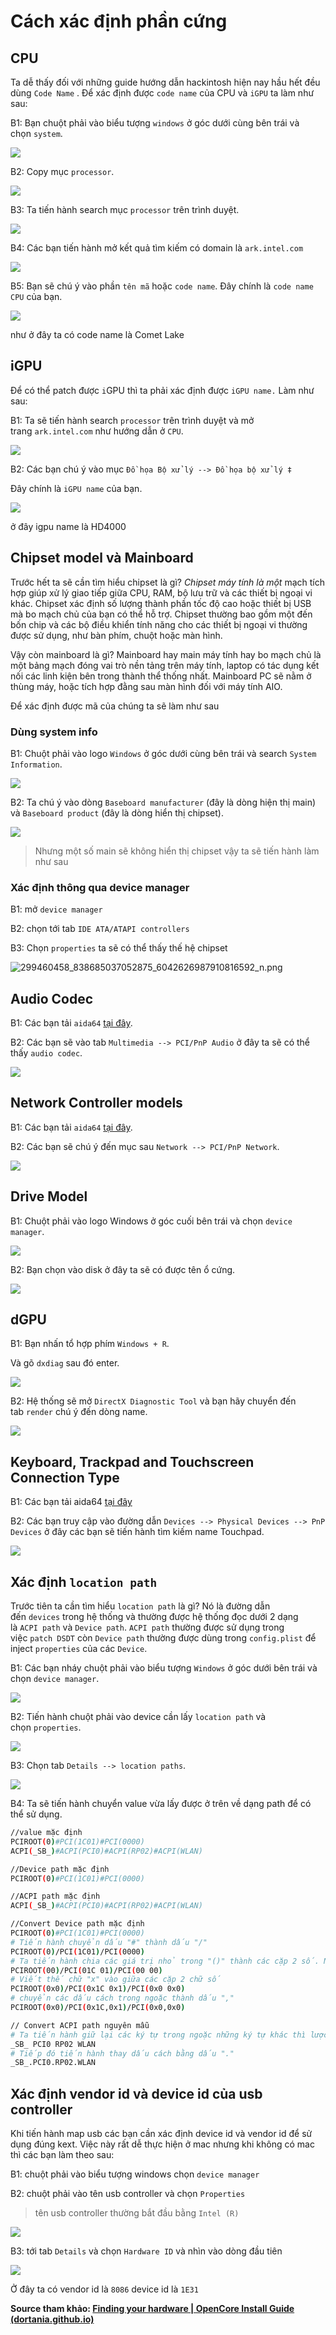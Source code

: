 # Cách xác định phần cứng

## CPU

Ta dễ thấy đối với những guide hướng dẫn hackintosh hiện nay hầu hết đều dùng `Code Name` . Để xác định được `code name` của CPU và `iGPU` ta làm như sau:

B1: Bạn chuột phải vào biểu tượng `windows` ở góc dưới cùng bên trái và chọn `system`.

![](https://i.imgur.com/3QEza7m.png)

B2: Copy mục `processor`.

![](https://i.imgur.com/wwrPl8K.png)

B3: Ta tiến hành search mục `processor` trên trình duyệt.

![](https://i.imgur.com/wdh3pK5.png)

B4: Các bạn tiến hành mở kết quả tìm kiếm có domain là `ark.intel.com`

![](https://i.imgur.com/HeOXlJI.png)

B5: Bạn sẽ chú ý vào phần `tên mã` hoặc `code name`. Đây chính là `code name CPU` của bạn.

![](https://i.imgur.com/OADzcWa.png)

như ở đây ta có code name là Comet Lake

## iGPU

Để có thể patch được `i`GPU thì ta phải xác định được `iGPU name.` Làm như sau:

B1: Ta sẽ tiến hành search `processor` trên trình duyệt và mở trang `ark.intel.com` như hướng dẫn ở `CPU`.

![](https://i.imgur.com/ngljFRK.png)

B2: Các bạn chú ý vào mục `Đồ họa Bộ xử lý --> Đồ họa bộ xử lý ‡`

Đây chính là `iGPU name` của bạn.

![](https://i.imgur.com/Y724Y6p.png)

ở đây igpu name là HD4000

## Chipset model và Mainboard

Trước hết ta sẽ cần tìm hiểu chipset là gì? *Chipset máy tính là một* mạch tích hợp giúp xử lý giao tiếp giữa CPU, RAM, bộ lưu trữ và các thiết bị ngoại vi khác. Chipset xác định số lượng thành phần tốc độ cao hoặc thiết bị USB mà bo mạch chủ của bạn có thể hỗ trợ. Chipset thường bao gồm một đến bốn chip và các bộ điều khiển tính năng cho các thiết bị ngoại vi thường được sử dụng, như bàn phím, chuột hoặc màn hình.

Vậy còn mainboard là gì? Mainboard hay main máy tính hay bo mạch chủ là một bảng mạch đóng vai trò nền tảng trên máy tính, laptop có tác dụng kết nối các linh kiện bên trong thành thể thống nhất. Mainboard PC sẽ nằm ở thùng máy, hoặc tích hợp đằng sau màn hình đối với máy tính AIO.

Để xác định được mã của chúng ta sẽ làm như sau

### Dùng system info

B1: Chuột phải vào logo `Windows` ở góc dưới cùng bên trái và search `System Information`.

![](https://i.imgur.com/ifY4jbQ.png)

B2: Ta chú ý vào dòng `Baseboard manufacturer` (đây là dòng hiện thị main) và `Baseboard product` (đây là dòng hiển thị chipset).

![](https://i.imgur.com/IMq9aiW.png)

> Nhưng một số main sẽ không hiển thị chipset vậy ta sẽ tiến hành làm như sau

### Xác định thông qua device manager

B1: mở `device manager`

B2: chọn tới tab `IDE ATA/ATAPI controllers` 

B3: Chọn `properties` ta sẽ có thể thấy thế hệ chipset

![299460458_838685037052875_6042626987910816592_n.png](https://raw.githubusercontent.com/king-dragon/image/main/2022/08/21-11-49-06-299460458_838685037052875_6042626987910816592_n.png)

## Audio Codec

B1: Các bạn tải `aida64` [tại đây](https://www.aida64.com/downloads).

B2: Các bạn sẽ vào tab `Multimedia --> PCI/PnP Audio` ở đây ta sẽ có thể thấy `audio codec`.

![](https://dortania.github.io/OpenCore-Install-Guide/assets/img/audio-controller-aida64.c4a94a0b.png)

## Network Controller models

B1: Các bạn tải `aida64` [tại đây](https://www.aida64.com/downloads).

B2: Các bạn sẽ chú ý đến mục sau `Network --> PCI/PnP Network`.

![](https://i.imgur.com/XiTPa8B.png)

## Drive Model

B1: Chuột phải vào logo Windows ở góc cuối bên trái và chọn `device manager`.

![](https://i.imgur.com/oNBcTmN.png)

B2: Bạn chọn vào disk ở đây ta sẽ có được tên ổ cứng.

![](https://i.imgur.com/vL2khbW.png)

## dGPU

B1: Bạn nhấn tổ hợp phím `Windows + R`.

Và gõ `dxdiag` sau đó enter.

![](https://i.imgur.com/XHk4Jxy.png)

B2: Hệ thống sẽ mở `DirectX Diagnostic Tool` và bạn hãy chuyển đến tab `render` chú ý đến dòng name.

![](https://i.imgur.com/zzNSJad.png)

## Keyboard, Trackpad and Touchscreen Connection Type

B1: Các bạn tải aida64 [tại đây](https://www.aida64.com/downloads)

B2: Các bạn truy cập vào đường dẫn `Devices --> Physical Devices --> PnP Devices` ở đây các bạn sẽ tiến hành tìm kiếm name Touchpad.

![](https://i.imgur.com/PgeqvQY.png)

## Xác định `location path`

Trước tiên ta cần tìm hiểu `location path` là gì? Nó là đường dẫn đến `devices` trong hệ thống và thường được hệ thống đọc dưới 2 dạng là `ACPI path` và `Device path`. `ACPI path` thường được sử dụng trong việc `patch DSDT` còn `Device path` thường được dùng trong `config.plist` để inject `properties` của các `Device`.

B1: Các bạn nháy chuột phải vào biểu tượng `Windows` ở góc dưới bên trái và chọn `device manager`.

![](https://i.imgur.com/oNBcTmN.png)

B2: Tiến hành chuột phải vào device cần lấy `location path` và chọn `properties`.

![](https://i.imgur.com/2bzgPTP.png)

B3: Chọn tab `Details --> location paths`.

![](https://i.imgur.com/strrnkL.png)

B4: Ta sẽ tiến hành chuyển value vừa lấy được ở trên về dạng path để có thể sử dụng.

```bash
//value mặc định
PCIROOT(0)#PCI(1C01)#PCI(0000)
ACPI(_SB_)#ACPI(PCI0)#ACPI(RP02)#ACPI(WLAN)

//Device path mặc định
PCIROOT(0)#PCI(1C01)#PCI(0000)

//ACPI path mặc định 
ACPI(_SB_)#ACPI(PCI0)#ACPI(RP02)#ACPI(WLAN)

//Convert Device path mặc định
PCIROOT(0)#PCI(1C01)#PCI(0000)
# Tiến hành chuyển dấu "#" thành dấu "/"
PCIROOT(0)/PCI(1C01)/PCI(0000)
# Ta tiến hành chia các giá trị nhỏ trong "()" thành các cặp 2 số. Nếu cặp số không bắt đầu bằng số "0" thì thêm số "0" vào trước
PCIROOT(00)/PCI(01C 01)/PCI(00 00)
# Viết thế chữ "x" vào giữa các cặp 2 chữ số
PCIROOT(0x0)/PCI(0x1C 0x1)/PCI(0x0 0x0)
# chuyển các dấu cách trong ngoặc thành dấu ","
PCIROOT(0x0)/PCI(0x1C,0x1)/PCI(0x0,0x0)

// Convert ACPI path nguyên mẫu
# Ta tiến hành giữ lại các ký tự trong ngoặc những ký tự khác thì lược bỏ 
_SB_ PCI0 RP02 WLAN
# Tiếp đó tiến hành thay dấu cách bằng dấu "."
_SB_.PCI0.RP02.WLAN
```

## Xác định vendor id và device id của usb controller

Khi tiến hành map usb các bạn cần xác định device id và vendor id để sử dụng đúng kext. Việc này rất dễ thực hiện ở mac nhưng khi không có mac thì các bạn làm theo sau:

B1: chuột phải vào biểu tượng windows chọn `device manager`

B2: chuột phải vào tên usb controller và chọn `Properties`

> tên usb controller thường bắt đầu bằng `Intel (R)`

![](https://i.imgur.com/8l5Fdg8.png)

B3: tới tab `Details` và chọn `Hardware ID` và nhìn vào dòng đầu tiên

![](https://i.imgur.com/pu11YG6.png)

Ở đây ta có vendor id là `8086` device id là `1E31`

**Source tham khảo: [Finding your hardware | OpenCore Install Guide (dortania.github.io)](https://dortania.github.io/OpenCore-Install-Guide/find-hardware.html#finding-hardware-using-windows)**
